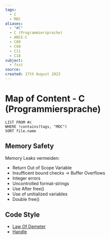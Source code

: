 ```yaml
---
tags:
  - C
  - MOC
aliases:
  - "#C"
  - C (Programmiersprache)
  - ANSI-C
  - C89
  - C99
  - C11
  - C18
subject:
  - fsst
source: 
created: 17th August 2023
---
```


# Map of Content - C (Programmiersprache)

```dataview
LIST FROM #c
WHERE !contains(tags, "MOC")
SORT file.name
```

## Memory Safety

Memory Leaks vermeiden:

- Return Out of Scope Variable
- Insufficent bound checks -> Buffer Overflows
- Integer errors
- Uncontrolled format-strings
- Use After free()
- Use of unitialized variables
- Double free()

## Code Style

- [Law Of Demeter](https://en.wikipedia.org/wiki/Law_of_Demeter)
- [Handle](<https://en.wikipedia.org/wiki/Handle_(computing)>)
